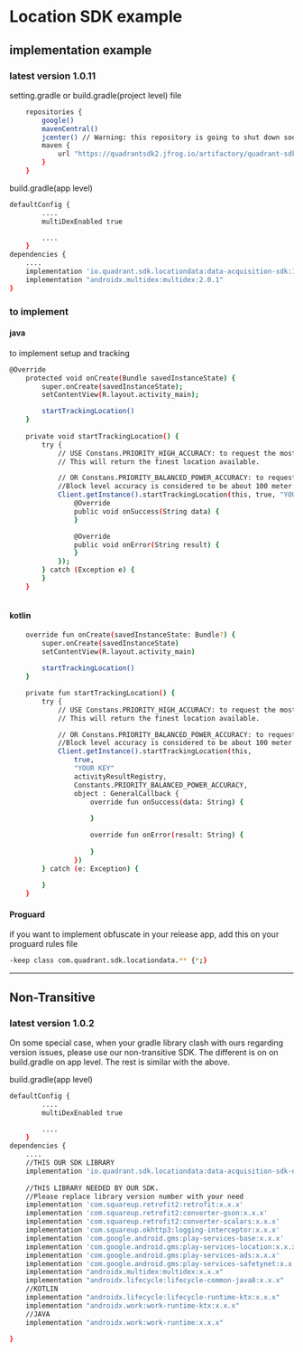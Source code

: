 # Location SDK example
## implementation example
### latest version 1.0.11


setting.gradle or build.gradle(project level) file
```sh
    repositories {
        google()
        mavenCentral()
        jcenter() // Warning: this repository is going to shut down soon
        maven {
            url "https://quadrantsdk2.jfrog.io/artifactory/quadrant-sdk/"
        }
    }
```


build.gradle(app level)
```sh
defaultConfig {
        ....
        multiDexEnabled true

        ....
    }
dependencies {
    ....
    implementation 'io.quadrant.sdk.locationdata:data-acquisition-sdk:1.0.11'
    implementation "androidx.multidex:multidex:2.0.1"
}
```


### to implement
#### java

to implement setup and tracking
```sh
@Override
    protected void onCreate(Bundle savedInstanceState) {
        super.onCreate(savedInstanceState);
        setContentView(R.layout.activity_main);

        startTrackingLocation()
    }
    
    private void startTrackingLocation() {
        try {
            // USE Constans.PRIORITY_HIGH_ACCURACY: to request the most accurate locations available.
            // This will return the finest location available.

            // OR Constans.PRIORITY_BALANCED_POWER_ACCURACY: to request "block" level accuracy.
            //Block level accuracy is considered to be about 100 meter accuracy. Using a coarse accuracy such as this often consumes less power.
            Client.getInstance().startTrackingLocation(this, true, "YOUR KEY" getActivityResultRegistry(), Constants.PRIORITY_HIGH_ACCURACY,new GeneralCallback() {
                @Override
                public void onSuccess(String data) {
                }

                @Override
                public void onError(String result) {
                }
            });
        } catch (Exception e) {
        }
    }
    
```
#### kotlin
```sh
    override fun onCreate(savedInstanceState: Bundle?) {
        super.onCreate(savedInstanceState)
        setContentView(R.layout.activity_main)
     
        startTrackingLocation()
    }

    private fun startTrackingLocation() {
        try {
            // USE Constans.PRIORITY_HIGH_ACCURACY: to request the most accurate locations available.
            // This will return the finest location available.

            // OR Constans.PRIORITY_BALANCED_POWER_ACCURACY: to request "block" level accuracy.
            //Block level accuracy is considered to be about 100 meter accuracy. Using a coarse accuracy such as this often consumes less power.
            Client.getInstance().startTrackingLocation(this,
                true,
                "YOUR KEY"
                activityResultRegistry,
                Constants.PRIORITY_BALANCED_POWER_ACCURACY,
                object : GeneralCallback {
                    override fun onSuccess(data: String) {
                        
                    }

                    override fun onError(result: String) {
                        
                    }
                })
        } catch (e: Exception) {
            
        }
    }
```

#### Proguard
if you want to implement obfuscate in your release app, add this on your proguard rules file
```sh
-keep class com.quadrant.sdk.locationdata.** {*;}
```



-----------------------------------------------------------------------

## Non-Transitive
### latest version 1.0.2
On some special case, when your gradle library clash with ours regarding version issues, please use our non-transitive SDK.
The different is on on build.gradle on app level. The rest is similar with the above.

build.gradle(app level)
```sh
defaultConfig {
        ....
        multiDexEnabled true

        ....
    }
dependencies {
    ....
    //THIS OUR SDK LIBRARY
    implementation 'io.quadrant.sdk.locationdata:data-acquisition-sdk-non-transitive:1.0.1'
    
    //THIS LIBRARY NEEDED BY OUR SDK.
    //Please replace library version number with your need
    implementation 'com.squareup.retrofit2:retrofit:x.x.x'
    implementation 'com.squareup.retrofit2:converter-gson:x.x.x'
    implementation 'com.squareup.retrofit2:converter-scalars:x.x.x'
    implementation 'com.squareup.okhttp3:logging-interceptor:x.x.x'
    implementation 'com.google.android.gms:play-services-base:x.x.x'
    implementation 'com.google.android.gms:play-services-location:x.x.x'
    implementation 'com.google.android.gms:play-services-ads:x.x.x'
    implementation 'com.google.android.gms:play-services-safetynet:x.x.x'
    implementation "androidx.multidex:multidex:x.x.x"
    implementation "androidx.lifecycle:lifecycle-common-java8:x.x.x"
    //KOTLIN
    implementation "androidx.lifecycle:lifecycle-runtime-ktx:x.x.x"
    implementation "androidx.work:work-runtime-ktx:x.x.x"
    //JAVA
    implementation "androidx.work:work-runtime:x.x.x"
    
}
```
